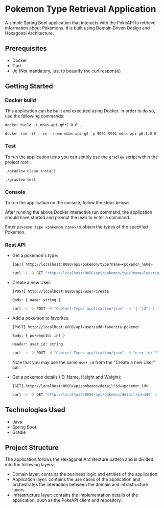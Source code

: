 # Pokemon Type Retrieval Application

A simple Spring Boot application that interacts with the PokeAPI to retrieve information about Pokemons. It is built using Domain Driven Design and  Hexagonal Architecture.

## Prerequisites
* Docker
* Curl
* Jq (Not mandatory, just to beautify the curl response)
## Getting Started
### Docker build
This application can be built and executed using Docker. In order to do so, use the following commands:
```
docker build -t mdas-api-g6:1.0.0 .
```

```
docker run -it --rm --name mdas-api-g6 -p 9091:9091 mdas-api-g6:1.0.0
```
### Test
To run the application tests you can simply use the `gradlew` script within the project root 
```
./gradlew clean install
```
```
./gradlew test
```
### Console

To run the application on the console, follow the steps below:

After running the above Docker interactive run command, the application should have started and prompt the user to enter a command.

Enter `pokemon type <pokemon_name>` to obtain the types of the specified Pokemon.

### Rest API
* Get a pokemon's type:
    
    `[GET] http://localhost:8080/api/pokemon/type?name=<pokemon_name>`
  
    ```bash
    curl -s -X GET "http://localhost:8080/api/pokemon/type?name=lucario" | jq
    ```

* Create a new User:

    `[POST] http://localhost:8080/api/user/create` 
    
    `Body: { name: string }`
    ``` bash
    curl -s -X POST -H "Content-Type: application/json" -d '{ "id": 1, "name": "John Doe"}' http://localhost:8080/api/user/create | jq
    ```
* Add a pokemon to favorites: 

  `[POST] http://localhost:8080/api/user/add-favorite-pokemon`

  `Body: { pokemonId: int }`

  `Header: user_id: string`
    ``` bash
    curl -s -X POST -H "Content-Type: application/json" -H "user_id: 1" -d '{"pokemonId": 25}' http://localhost:8080/api/user/add-favorite-pokemon | jq
    ```
  Note that you may use the same `user_id` from the "Create a new  User" call.


* Get a pokemon details (ID, Name, Height and Weight):

  `[GET] http://localhost:8080/api/pokemon/detail?id=<pokemon_id>`

    ```bash
    curl -s -X GET "http://localhost:8080/api/pokemon/detail?id=448" | jq
    ```
## Technologies Used

- Java
- Spring Boot
- Gradle

## Project Structure

The application follows the Hexagonal Architecture pattern and is divided into the following layers:

- Domain layer: contains the business logic and entities of the application.
- Application layer: contains the use cases of the application and orchestrates the interaction between the domain and infrastructure layers.
- Infrastructure layer: contains the implementation details of the application, such as the PokeAPI client and repository.
